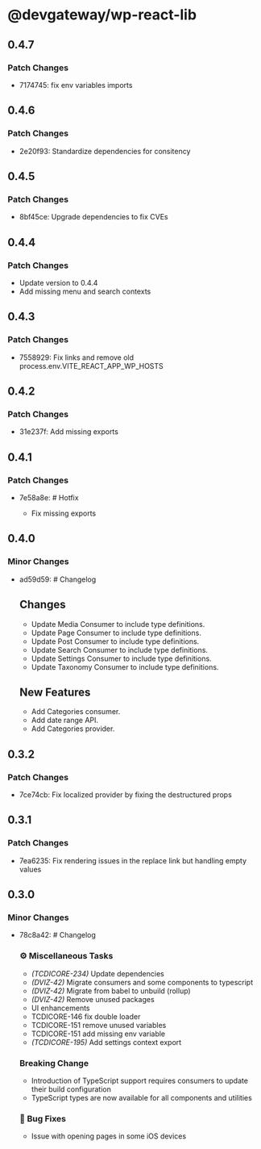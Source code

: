 # @devgateway/wp-react-lib

## 0.4.7

### Patch Changes

- 7174745: fix env variables imports

## 0.4.6

### Patch Changes

- 2e20f93: Standardize dependencies for consitency

## 0.4.5

### Patch Changes

- 8bf45ce: Upgrade dependencies to fix CVEs

## 0.4.4

### Patch Changes

- Update version to 0.4.4
- Add missing menu and search contexts

## 0.4.3

### Patch Changes

- 7558929: Fix links and remove old process.env.VITE_REACT_APP_WP_HOSTS

## 0.4.2

### Patch Changes

- 31e237f: Add missing exports

## 0.4.1

### Patch Changes

- 7e58a8e: # Hotfix

  - Fix missing exports

## 0.4.0

### Minor Changes

- ad59d59: # Changelog

  ## Changes

  - Update Media Consumer to include type definitions.
  - Update Page Consumer to include type definitions.
  - Update Post Consumer to include type definitions.
  - Update Search Consumer to include type definitions.
  - Update Settings Consumer to include type definitions.
  - Update Taxonomy Consumer to include type definitions.

  ## New Features

  - Add Categories consumer.
  - Add date range API.
  - Add Categories provider.

## 0.3.2

### Patch Changes

- 7ce74cb: Fix localized provider by fixing the destructured props

## 0.3.1

### Patch Changes

- 7ea6235: Fix rendering issues in the replace link but handling empty values

## 0.3.0

### Minor Changes

- 78c8a42: # Changelog

  ### ⚙️ Miscellaneous Tasks

  - _(TCDICORE-234)_ Update dependencies
  - _(DVIZ-42)_ Migrate consumers and some components to typescript
  - _(DVIZ-42)_ Migrate from babel to unbuild (rollup)
  - _(DVIZ-42)_ Remove unused packages
  - UI enhancements
  - TCDICORE-146 fix double loader
  - TCDICORE-151 remove unused variables
  - TCDICORE-151 add missing env variable
  - _(TCDICORE-195)_ Add settings context export

  ### Breaking Change

  - Introduction of TypeScript support requires consumers to update their build configuration
  - TypeScript types are now available for all components and utilities

  ### 🐛 Bug Fixes

  - Issue with opening pages in some iOS devices
